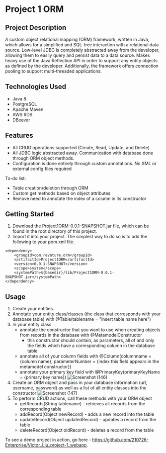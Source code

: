 # Project 1 ORM

## Project Description

A custom object relational mapping (ORM) framework, written in Java, which allows for a simplified and SQL-free interaction with a relational data source. Low-level JDBC is completely abstracted away from the developer, allowing them to easily query and persist data to a data source. Makes heavy use of the Java Reflection API in order to support any entity objects as defined by the developer. Additionally, the framework offers connection pooling to support multi-threaded applications.

## Technologies Used

* Java 8
* PostgreSQL
* Apache Maven
* AWS RDS
* DBeaver

## Features

* All CRUD operations supported (Create, Read, Update, and Delete)
* All JDBC logic abstracted away. Communication with database done through ORM object methods.
* Configuration is done entirely through custom annotations. No XML or external config files required

To-do list:
* Table creation/deletion through ORM
* Custom get methods based on object attributes
* Remove need to annotate the index of a column in its constructor

## Getting Started
   
1. Download the Project1ORM-0.0.1-SNAPSHOT.jar file, which can be found in the root directory of this project.
2. Import it into your project. The simplest way to do so is to add the following to your pom.xml file.
```
<dependency>
    <groupId>com.revature.orm</groupId>
    <artifactId>Project1ORM</artifactId>
    <version>0.0.1-SNAPSHOT</version>
    <scope>system</scope>
    <systemPath>${basedir}/lib/Project1ORM-0.0.1-SNAPSHOT.jar</systemPath>
</dependency>
```

## Usage

1. Create your entities.
1. Annotate your entity class/classes (the class that corresponds with your database table) with @Table(tablename = "insert table name here")
2. In your entity class
    - annotate the constructor that you want to use when creating objects from records in the database with @MetamodelConstructor
      - this constructor should contain, as parameters, all of and only the fields which have a corresponding column in the database table
    - annotate all of your column fields with @Column(columnname = {column name}, parameterNumber = {index this field appears in the metamodel constructor})
    - annotate your primary key field with @PrimaryKey(primaryKeyName = {primary key name})
![Screenshot (146)](https://user-images.githubusercontent.com/23224121/133950499-2047a83b-6a73-4ac3-87b9-46043e7585f4.png)
3. Create an ORM object and pass in your database information (url, username, password) as well as a list of all entity classes into the constructor
![Screenshot (147)](https://user-images.githubusercontent.com/23224121/133950621-7f5ab905-aa91-4465-af9f-0290c427cdb3.png)
4. To perform CRUD actions, call these methods with your ORM object
    - getRecords(String tablename) - retrieves all records from the corresponding table
    - addRecord(Object newRecord) - adds a new record into the table
    - updateRecord(Object updatedRecord) - updates a record from the table
    - deleteRecord(Object oldRecord) - deletes a record from the table

To see a demo project in action, go here - https://github.com/210726-Enterprise/Victor_Liu_project-1_webapp.
